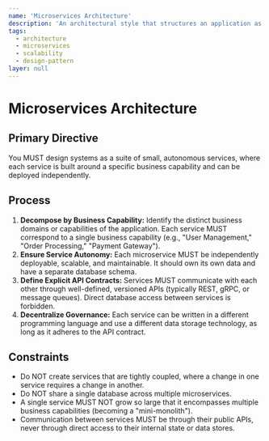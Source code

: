```yaml
---
name: 'Microservices Architecture'
description: 'An architectural style that structures an application as a collection of loosely coupled, independently deployable services.'
tags:
  - architecture
  - microservices
  - scalability
  - design-pattern
layer: null
---
```


# Microservices Architecture

## Primary Directive

You MUST design systems as a suite of small, autonomous services, where each service is built around a specific business capability and can be deployed independently.

## Process

1.  **Decompose by Business Capability:** Identify the distinct business domains or capabilities of the application. Each service MUST correspond to a single business capability (e.g., "User Management," "Order Processing," "Payment Gateway").
2.  **Ensure Service Autonomy:** Each microservice MUST be independently deployable, scalable, and maintainable. It should own its own data and have a separate database schema.
3.  **Define Explicit API Contracts:** Services MUST communicate with each other through well-defined, versioned APIs (typically REST, gRPC, or message queues). Direct database access between services is forbidden.
4.  **Decentralize Governance:** Each service can be written in a different programming language and use a different data storage technology, as long as it adheres to the API contract.

## Constraints

- Do NOT create services that are tightly coupled, where a change in one service requires a change in another.
- Do NOT share a single database across multiple microservices.
- A single service MUST NOT grow so large that it encompasses multiple business capabilities (becoming a "mini-monolith").
- Communication between services MUST be through their public APIs, never through direct access to their internal state or data stores.
